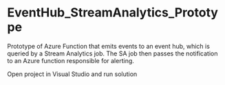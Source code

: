 # EventHub_StreamAnalytics_Prototype

Prototype of Azure Function that emits events to an event hub, which is queried by a Stream Analytics job. The SA job then passes the notification to an Azure function responsible for alerting.

Open project in Visual Studio and run solution
